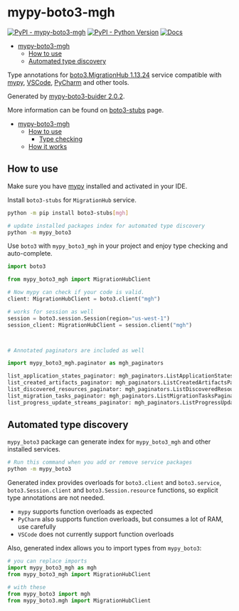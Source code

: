 # mypy-boto3-mgh

[![PyPI - mypy-boto3-mgh](https://img.shields.io/pypi/v/mypy-boto3-mgh.svg?color=blue)](https://pypi.org/project/mypy-boto3-mgh)
[![PyPI - Python Version](https://img.shields.io/pypi/pyversions/mypy-boto3-mgh.svg?color=blue)](https://pypi.org/project/mypy-boto3-mgh)
[![Docs](https://img.shields.io/readthedocs/mypy-boto3-builder.svg?color=blue)](https://mypy-boto3-builder.readthedocs.io/)

- [mypy-boto3-mgh](#mypy-boto3-mgh)
  - [How to use](#how-to-use)
  - [Automated type discovery](#automated-type-discovery)


Type annotations for
[boto3.MigrationHub 1.13.24](https://boto3.amazonaws.com/v1/documentation/api/1.13.24/reference/services/mgh.html#MigrationHub) service
compatible with [mypy](https://github.com/python/mypy), [VSCode](https://code.visualstudio.com/),
[PyCharm](https://www.jetbrains.com/pycharm/) and other tools.

Generated by [mypy-boto3-buider 2.0.2](https://github.com/vemel/mypy_boto3_builder).

More information can be found on [boto3-stubs](https://pypi.org/project/boto3-stubs/) page.

- [mypy-boto3-mgh](#mypy-boto3-mgh)
  - [How to use](#how-to-use)
    - [Type checking](#type-checking)
  - [How it works](#how-it-works)

## How to use

Make sure you have [mypy](https://github.com/python/mypy) installed and activated in your IDE.

Install `boto3-stubs` for `MigrationHub` service.

```bash
python -m pip install boto3-stubs[mgh]

# update installed packages index for automated type discovery
python -m mypy_boto3
```

Use `boto3` with `mypy_boto3_mgh` in your project and enjoy type checking and auto-complete.

```python
import boto3

from mypy_boto3_mgh import MigrationHubClient

# Now mypy can check if your code is valid.
client: MigrationHubClient = boto3.client("mgh")

# works for session as well
session = boto3.session.Session(region="us-west-1")
session_client: MigrationHubClient = session.client("mgh")



# Annotated paginators are included as well

import mypy_boto3_mgh.paginator as mgh_paginators

list_application_states_paginator: mgh_paginators.ListApplicationStatesPaginator = client.get_paginator("list_application_states")
list_created_artifacts_paginator: mgh_paginators.ListCreatedArtifactsPaginator = client.get_paginator("list_created_artifacts")
list_discovered_resources_paginator: mgh_paginators.ListDiscoveredResourcesPaginator = client.get_paginator("list_discovered_resources")
list_migration_tasks_paginator: mgh_paginators.ListMigrationTasksPaginator = client.get_paginator("list_migration_tasks")
list_progress_update_streams_paginator: mgh_paginators.ListProgressUpdateStreamsPaginator = client.get_paginator("list_progress_update_streams")
```

## Automated type discovery

`mypy_boto3` package can generate index for `mypy_boto3_mgh` and other installed services.

```bash
# Run this command when you add or remove service packages
python -m mypy_boto3
```

Generated index provides overloads for `boto3.client` and `boto3.service`,
`boto3.Session.client` and `boto3.Session.resource` functions,
so explicit type annotations are not needed.

- `mypy` supports function overloads as expected
- `PyCharm` also supports function overloads, but consumes a lot of RAM, use carefully
- `VSCode` does not currently support function overloads

Also, generated index allows you to import types from `mypy_boto3`:

```python
# you can replace imports
import mypy_boto3_mgh as mgh
from mypy_boto3_mgh import MigrationHubClient

# with these
from mypy_boto3 import mgh
from mypy_boto3.mgh import MigrationHubClient
```